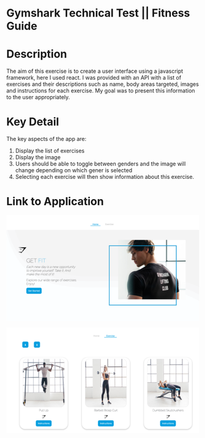 # Gymshark Technical Test || Fitness Guide

# Description

The aim of this exercise is to create a user interface using a javascript framework, here I used react. I was provided with an API with a list of exercises and their descriptions such as name, body areas targeted, images and instructions for each exercise. My goal was to present this information to the user appropriately.

# Key Detail

The key aspects of the app are:
1. Display the list of exercises
2. Display the image
3. Users should be able to toggle between genders and the image will change depending on which gener is selected
4. Selecting each exercise will then show information about this exercise.

# Link to Application

![screenshot cover page](src/components/images/screenshotTwo.png)

![screenshot fitness page](src/components/images/screenshotOne.png)
